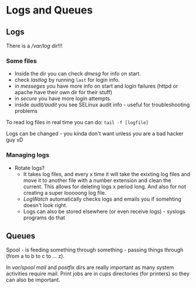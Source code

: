 # Logs and Queues

## Logs
There is a _/var/log_ dir!!!

### Some files
- Inside the dir you can check _dmesg_ for info on start.
- check _lastlog_ by running `last` for login info.
- in _messeges_ you have more info on start and login failures (httpd or apache have their own dir for their stuff)
- in _secure_ you have more login attempts.
- inside _audit/audit_ you see SELinux audit info - useful for troubleshooting problems

To read log files in real time you can do: `tail -f [logfile]`

Logs can be changed - you kinda don't want unless you are a bad hacker guy xD

### Managing logs
- Rotate logs?
    - It takes log files, and every x time it will take the exixting log files and move it to another file with a number extension and clean the current. This allows for deleting logs x period long. And also for not creating a super looooong log file.
    - _LogWatch_ automatically checks logs and emails you if somehting doesn't look right.
    - Logs can also be stored elsewhere (or even receive logs) - syslogs programs do that

## Queues
Spool - is feeding something through something - passing things through (from a to b to c to ... z).

In _var/spool_ _mail_ and _postfix_ dirs are really important as many system activities require mail.
Print jobs are in _cups_ directories (for printers) so they can also be important.